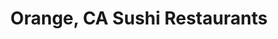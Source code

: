 ---
layout: city
title: Orange, CA Sushi Restaurants
permalink: /california/orange/
stateAbbr: CA
stateName: California
cityName: Orange

---